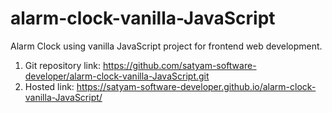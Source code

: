 # alarm-clock-vanilla-JavaScript
Alarm Clock using vanilla JavaScript project for frontend web development.
1. Git repository link: https://github.com/satyam-software-developer/alarm-clock-vanilla-JavaScript.git
2. Hosted link: https://satyam-software-developer.github.io/alarm-clock-vanilla-JavaScript/
